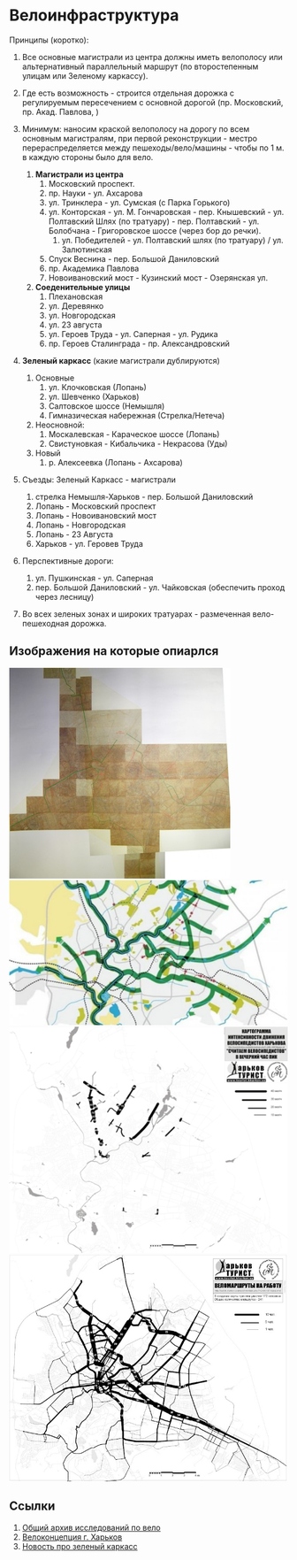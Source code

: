 # Велоинфраструктура
Принципы (коротко):
1. Все основные магистрали из центра должны иметь велополосу или альтернативный параллельный маршрут (по второстепенным улицам или Зеленому каркассу).
2. Где есть возможность - строится отдельная дорожка с регулируемым пересечением с основной дорогой (пр. Московский, пр. Акад. Павлова, )
3. Минимум: наносим краской велополосу на дорогу по всем основным магистралям, при первой реконструкции - местро перераспределяется между пешеходы/вело/машины - чтобы по 1 м. в каждую стороны было для вело.
   1. **Магистрали из центра**
      1. Московский проспект.
      2. пр. Науки - ул. Ахсарова
      3. ул. Тринклера - ул. Сумская (с Парка Горького)
      4. ул. Конторская - ул. М. Гончаровская - пер. Кнышевский - ул. Полтавский Шлях (по тратуару) - пер. Полтавский - ул. Болобчана - Григоровское шоссе (через бор до речки).
         1. ул. Победителей - ул. Полтавский шлях (по тратуару) / ул. Залютинская
      5. Спуск Веснина - пер. Большой Даниловский 
      6. пр. Академика Павлова
      7. Новоивановский мост - Кузинский мост - Озерянская ул.
   2. **Соеденительные улицы**
      1. Плехановская
      2. ул. Деревянко
      3. ул. Новгородская
      4. ул. 23 августа
      5. ул. Героев Труда - ул. Саперная - ул. Рудика
      6. пр. Героев Сталинграда - пр. Александровский
   
4. **Зеленый каркасс** (какие магистрали дублируются)
   1. Основные
      1. ул. Клочковская (Лопань)
      2. ул. Шевченко (Харьков)
      3. Салтовское шоссе (Немышля)
      4. Гимназическая набережная (Стрелка/Нетеча)
   2. Неосновной:
      1. Москалевская - Караческое шоссе (Лопань)
      2. Свистуновкая - Кибальчика - Некрасова (Уды)
   3. Новый 
      1. р. Алексеевка (Лопань - Ахсарова)

5.  Съезды: Зеленый Каркасс - магистрали
    1.  стрелка Немышля-Харьков - пер. Большой Даниловский
    2.  Лопань - Московский проспект
    3.  Лопань - Новоивановский мост
    4.  Лопань - Новгородская
    5.  Лопань - 23 Августа
    6.  Харьков - ул. Геровев Труда
6. Перспективные дороги:
   1. ул. Пушкинская - ул. Саперная
   2. пер. Большой Даниловский - ул. Чайковская (обеспечить проход через лесницу)
7. Во всех зеленых зонах и широких тратуарах - размеченная вело-пешеходная дорожка.


 ## Изображения на которые опиарлся
 <img src = "img/map2.jpeg">     
   
<img src = "img/map4.jpeg">     
  

 <img src = "img/map1.gif">    
   
 <img src = "img/map3.jpeg">    

 ## Ссылки
 1. [Общий архив исследований по вело](http://xt.ht/phpbb/viewtopic.php?f=24&t=200833&fbclid=IwAR2WTDK3sgcmB9f9O78aYh__953emMFUlGkEJiXsITfhePfQR6w2epw7nlQ)
 2. [Велоконцепция г. Харьков](http://kharkiv.rocks/reestr/653772?fbclid=IwAR1EP7U10QzhlCP_c7-64gnFJGhOHhvmugNoeSu3sctr69qxXK92kIFENbs)
 3. [Новость про зеленый каркасс](https://www.city.kharkov.ua/ru/news/igor-terekhov-rozpoviv-pro-proekt-zeleniy-karkas-47738.html)



 